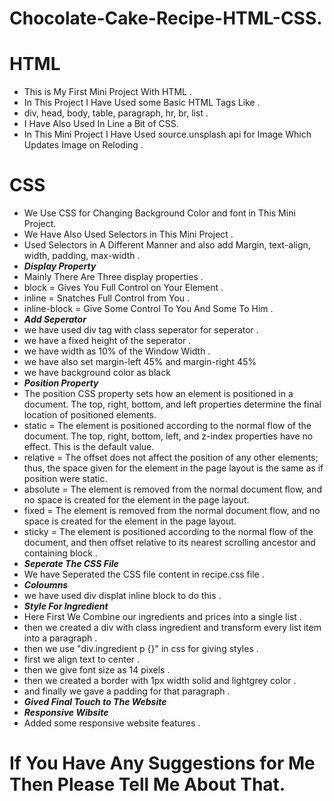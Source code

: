 # Chocolate-Cake-Recipe-HTML-CSS.
# HTML
- This is My First Mini Project With HTML .
- In This Project I Have Used some Basic HTML Tags Like .
- div, head, body, table, paragraph, hr, br, list .
- I Have Also Used In Line a Bit of CSS.
- In This Mini Project I Have Used source.unsplash api for Image Which Updates Image on Reloding .
# CSS
- We Use CSS for Changing Background Color and font in This Mini Project.
- We Have Also Used Selectors in This Mini Project .
- Used Selectors in A Different Manner and also add Margin, text-align, width, padding, max-width .
- ***Display Property***
- Mainly There Are Three display properties .
- block = Gives You Full Control on Your Element .
- inline = Snatches Full Control from You .
- inline-block = Give Some Control To You And Some To Him .
- ***Add Seperator***
- we have used div tag with class seperator for seperator .
- we have a fixed height of the seperator .
- we have width as 10% of the Window Width .
- we have also set margin-left 45% and margin-right 45%
- we have background color as black
- ***Position Property***
- The position CSS property sets how an element is positioned in a document. The top, right, bottom, and left properties determine the final location of positioned elements.
- static = The element is positioned according to the normal flow of the document. The top, right, bottom, left, and z-index properties have no effect. This is the default value.
- relative = The offset does not affect the position of any other elements; thus, the space given for the element in the page layout is the same as if position were static.
- absolute = The element is removed from the normal document flow, and no space is created for the element in the page layout.
- fixed = The element is removed from the normal document flow, and no space is created for the element in the page layout.
- sticky = The element is positioned according to the normal flow of the document, and then offset relative to its nearest scrolling ancestor and containing block .
- ***Seperate The CSS File***
- We have Seperated the CSS file content in recipe.css file .
- ***Coloumns***
- we have used div displat inline block  to do this .
- ***Style For Ingredient***
- Here First We Combine our ingredients and prices into a single list .
- then we created a div with class ingredient and transform every list item into a paragraph .
- then we use "div.ingredient p {}" in css for giving styles .
- first we align text to center .
- then we give font size as 14 pixels .
- then we created a border with 1px width solid and lightgrey color .
- and finally we gave a padding for that paragraph .
- ***Gived Final Touch to The Website***
- ***Responsive Wibsite***
- Added some responsive website features . 
# If You Have Any Suggestions for Me Then Please Tell Me About That.
